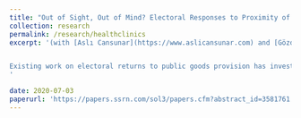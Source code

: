 ```yaml
---
title: "Out of Sight, Out of Mind? Electoral Responses to Proximity of Healthcare"
collection: research
permalink: /research/healthclinics
excerpt: '(with [Aslı Cansunar](https://www.aslicansunar.com) and [Gözde Çörekçioğlu](https://www.gozdecorekcioglu.com)), *R&R at the Journal of Politics*


Existing work on electoral returns to public goods provision has investigated changes in government expenditure aggregated at levels that do not have any bearing on geographical access. In this paper, we focus on the political economy of the catchment areas of public services. Rather than investigating the binary relationship between public goods provision and electoral returns within formally drawn borders, we ask whether decreases in walking time to a public service attract votes for the incumbent. Leveraging the Family Medicine Reform in Turkey, which gave rise to an exogenous variation in voter proximity to the free health clinics in Istanbul, we find that communities whose walking distance to the closest clinic decreased voted significantly more for the AKP, the incumbent, between 2011 and 2015. We also show that poorer and healthcare dependent communities were more responsive to improvements in spatial accessibility to the local clinics.
'

date: 2020-07-03
paperurl: 'https://papers.ssrn.com/sol3/papers.cfm?abstract_id=3581761'
---
```


